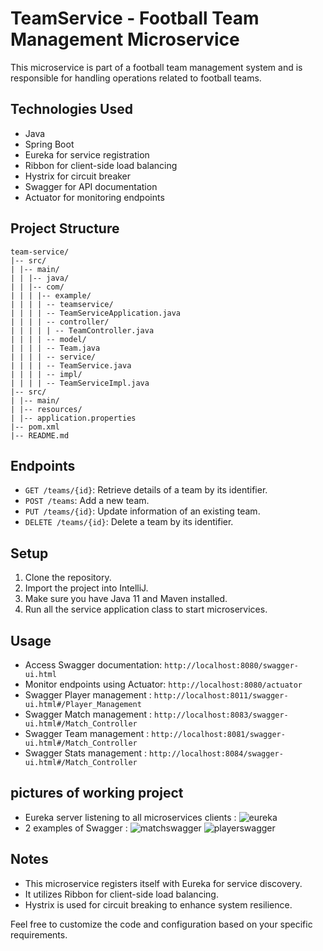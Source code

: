 # TeamService - Football Team Management Microservice

This microservice is part of a football team management system and is responsible for handling operations related to football teams.

## Technologies Used

- Java
- Spring Boot
- Eureka for service registration
- Ribbon for client-side load balancing
- Hystrix for circuit breaker
- Swagger for API documentation
- Actuator for monitoring endpoints

## Project Structure
```
team-service/
|-- src/
| |-- main/
| | |-- java/
| | |-- com/
| | | |-- example/
| | | | -- teamservice/
| | | | -- TeamServiceApplication.java
| | | | -- controller/
| | | | | -- TeamController.java
| | | | -- model/
| | | | -- Team.java
| | | | -- service/
| | | | -- TeamService.java
| | | | -- impl/
| | | | -- TeamServiceImpl.java
|-- src/
| |-- main/
| |-- resources/
| |-- application.properties
|-- pom.xml
|-- README.md
```

## Endpoints

- `GET /teams/{id}`: Retrieve details of a team by its identifier.
- `POST /teams`: Add a new team.
- `PUT /teams/{id}`: Update information of an existing team.
- `DELETE /teams/{id}`: Delete a team by its identifier.

## Setup

1. Clone the repository.
2. Import the project into IntelliJ.
3. Make sure you have Java 11 and Maven installed.
4. Run all the service application class to start microservices.

## Usage

- Access Swagger documentation: `http://localhost:8080/swagger-ui.html`
- Monitor endpoints using Actuator: `http://localhost:8080/actuator`
- Swagger Player management : `http://localhost:8011/swagger-ui.html#/Player_Management`
- Swagger Match management : `http://localhost:8083/swagger-ui.html#/Match_Controller`
- Swagger Team management : `http://localhost:8081/swagger-ui.html#/Match_Controller`
- Swagger Stats management : `http://localhost:8084/swagger-ui.html#/Match_Controller`
  
## pictures of working project 

- Eureka server listening to all microservices clients :
![eureka](https://github.com/Cassandraforestier/spring-boot-exercises/assets/39778007/9a3c3e50-f6c1-448a-9566-88a799f3d233)
- 2 examples of Swagger :
![matchswagger](https://github.com/Cassandraforestier/spring-boot-exercises/assets/39778007/b3dcbfca-f292-40db-94fb-ea60cc104f07)
![playerswagger](https://github.com/Cassandraforestier/spring-boot-exercises/assets/39778007/d518cd5f-c0aa-46a8-a87a-2352a4cfbea4)

## Notes

- This microservice registers itself with Eureka for service discovery.
- It utilizes Ribbon for client-side load balancing.
- Hystrix is used for circuit breaking to enhance system resilience.

Feel free to customize the code and configuration based on your specific requirements.
